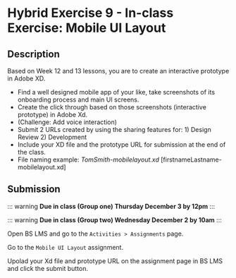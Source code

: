 # Hybrid Exercise 9 - In-class Exercise:  Mobile UI Layout

## Description

Based on Week 12 and 13 lessons, you are to create an interactive prototype in Adobe XD.

- Find a well designed mobile app of your like, take screenshots of its onboarding process and main UI screens.  
- Create the click through based on those screenshots (interactive prototype) in Adobe Xd. 
- (Challenge: Add voice interaction)
- Submit 2 URLs created by using the sharing features for: 1) Design Review 2) Development  
- Include your XD file and the prototype URL for submission at the end of the class.
- File naming example: *TomSmith-mobilelayout.xd* [firstnameLastname-mobilelayout.xd]


## Submission

::: warning
**Due in class (Group one) Thursday December 3 by 12pm**
:::

::: warning
**Due in class (Group two) Wednesday December 2 by 10am**
:::

Open BS LMS and go to the `Activities > Assignments` page.

Go to the `Mobile UI Layout` assignment.

Upolad your Xd file and prototype URL on the assignment page in BS LMS and click the submit button.